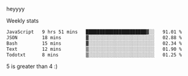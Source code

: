 heyyyy

Weekly stats
<!--START_SECTION:waka-->

```txt
JavaScript   9 hrs 51 mins   ██████████████████████▓░░   91.01 %
JSON         18 mins         ▓░░░░░░░░░░░░░░░░░░░░░░░░   02.88 %
Bash         15 mins         ▓░░░░░░░░░░░░░░░░░░░░░░░░   02.34 %
Text         12 mins         ▒░░░░░░░░░░░░░░░░░░░░░░░░   01.90 %
Todotxt      8 mins          ▒░░░░░░░░░░░░░░░░░░░░░░░░   01.25 %
```

<!--END_SECTION:waka-->
5 is greater than 4 :)
